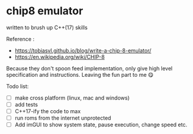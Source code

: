 # chip8 emulator
written to brush up C++(17) skills

Reference :
- https://tobiasvl.github.io/blog/write-a-chip-8-emulator/
- https://en.wikipedia.org/wiki/CHIP-8

Because they don't spoon feed implementation, only give high level specification and instructions. Leaving the fun part to me 😋

Todo list:
- [ ] make cross platform (linux, mac and windows)
- [ ] add tests
- [ ] C++17-ify the code to max
- [ ] run roms from the internet unprotected
- [ ] Add imGUI to show system state, pause execution, change speed etc.
